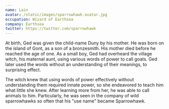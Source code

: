```yaml
---
name: Lain
avatar: /static/images/sparrowhawk-avatar.jpg
occupation: Wizard of Earthsea
company: Earthsea
twitter: https://twitter.com/sparrowhawk
---
```


At birth, Ged was given the child-name Duny by his mother. He was born on the island of Gont, as a son of a bronzesmith. His mother died before he reached the age of one. As a small boy, Ged had overheard the village witch, his maternal aunt, using various words of power to call goats. Ged later used the words without an understanding of their meanings, to surprising effect.

The witch knew that using words of power effectively without understanding them required innate power, so she endeavored to teach him what little she knew. After learning more from her, he was able to call animals to him. Particularly, he was seen in the company of wild sparrowhawks so often that his "use name" became Sparrowhawk.
